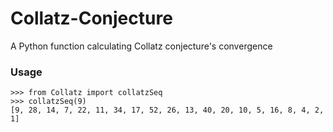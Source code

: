 # Collatz-Conjecture
A Python function calculating Collatz conjecture's convergence

### Usage
```
>>> from Collatz import collatzSeq
>>> collatzSeq(9)
[9, 28, 14, 7, 22, 11, 34, 17, 52, 26, 13, 40, 20, 10, 5, 16, 8, 4, 2, 1]
```

